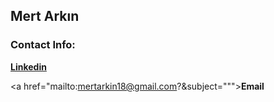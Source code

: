 <!-- ### Hi there 👋 -->
## Mert Arkın
### Contact Info:
**[Linkedin](https://www.linkedin.com/in/mert-a-a37389226)**

<a href="mailto:mertarkin18@gmail.com?&subject=""">**Email**</a>

<!--
**MertArkin/MertArkin** is a ✨ _special_ ✨ repository because its `README.md` (this file) appears on your GitHub profile.

Here are some ideas to get you started:

- 🔭 I’m currently working on ...
- 🌱 I’m currently learning ...
- 👯 I’m looking to collaborate on ...
- 🤔 I’m looking for help with ...
- 💬 Ask me about ...
- 📫 How to reach me: ...
- 😄 Pronouns: ...
- ⚡ Fun fact: ...
-->
